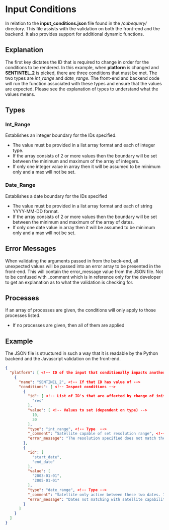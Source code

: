 # Input Conditions

In relation to the **input_conditions.json** file found in the */cubequery/* directory. This file assists with the validation on both the front-end and the backend. It also provides support for additional dynamic functions.

## Explanation
The first key dictates the ID that is required to change in order for the conditions to be rendered. In this example, when **platform** is changed and **SENTINTEL_2** is picked, there are three conditions that must be met. The two types are *int_range* and *date_range*. The front-end and backend code will run the function associated with these types and ensure that the values are expected. Please see the explanation of types to understand what the values means.

## Types
### Int_Range
Establishes an integer boundary for the IDs specified.
* The value must be provided in a list array format and each of integer type.
* If the array consists of 2 or more values then the boundary will be set between the minimum and maximum of the array of integers. 
* If only one integer value in array then it will be assumed to be minimum only and a max will not be set.

### Date_Range
Establishes a date boundary for the IDs specified
* The value must be provided in a list array format and each of string YYYY-MM-DD format.
* If the array consists of 2 or more values then the boundary will be set between the minimum and maximum of the array of dates. 
* If only one date value in array then it will be assumed to be minimum only and a max will not be set.

## Error Messages
When validating the arguments passed in from the back-end, all unexpected values will be passed into an error array to be presented in the front-end. This will contain the error_message value from the JSON file. Not to be confused with _comment which is in reference only for the developer to get an explanation as to what the validation is checking for.

## Processes
If an array of processes are given, the conditions will only apply to those processes listed. 
* If no processes are given, then all of them are applied

## Example

The JSON file is structured in such a way that it is readable by the Python backend and the Javascript validation on the front-end. 

```json
{
  "platform": [ <!-- ID of the input that conditionally impacts another -->
    {
      "name": "SENTINEL_2", <!-- If that ID has value of -->
      "conditions": [ <!-- Inspect conditions -->
        {
          "id": [ <!-- List of ID's that are affected by change of initial ID's value -->
            "res"
          ],
          "value": [ <!-- Values to set (dependent on type) -->
            10,
            30
          ],
          "type": "int_range", <!-- Type  -->
          "_comment": "Satellite capable of set resolution range", <!-- Comment only visible for developer -->
          "error_message": "The resolution specified does not match the satellites capabilities" <!-- Error message visible to client -->
        },
        {
          "id": [
            "start_date",
            "end_date"
          ],
          "value": [
            "2003-01-01",
            "2005-01-01"
          ],
          "type": "date_range", <!-- Type -->
          "_comment": "Satellite only active between these two dates. If only one date provided, it means the satellite is still active.",
          "error_message": "Dates not matching with satellite capabilities"
        }
      ]
    }
  ]
}
```

